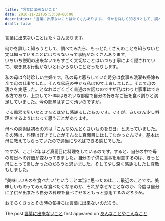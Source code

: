 ```yaml
---
title: "言葉に出来ないこと"
date: 2016-11-22T05:53:38+00:00
description: "言葉に出来ないことはたくさんあります。 何かを詳しく知ろうとして、調べてみたら、もっとたくさんのことを知らないと実は知っていることにはならないって事柄がたくさんあります。 いちいち説明の出来ないでもすごく大切なことはいつ ..."
draft: false
---
```


言葉に出来ないことはたくさんあります。

何かを詳しく知ろうとして、調べてみたら、もっとたくさんのことを知らないと実は知っていることにはならないって事柄がたくさんあります。  
いちいち説明の出来ないでもすごく大切なことはいつも丁寧によく隠されていて、覗き見る行動がないとわからないことだったりします。

私の母は今時珍しい主婦です。私の母と暮らしていた時分は食事も洗濯も掃除も全て母の仕事でした。そんな家庭の中から私は18で上京しました。そこで母の凄さを実感した。となればごくごく普通のお話なのですが私はわりと家事はできる方であり、上京して2-3年はきれいな部屋で自分の好きなご飯を食べ割りと満足していました。今の部屋はすごく汚いのですが。

でも風邪を引いたときなどは少し感謝もしたものです。ですが、さいきん少し料理をするようになって思うことがあります。

母への感謝は初めの方は「こんなめんどくさいものを毎日」と思っていました。  
その時は、料理は好きでしたがそんなに真面目にはしてなかったんです。基本は母に教えてもらっていたので適当にやればできる感じでした。

ですが、ここ1-2年ほど真面目に料理をしているのです。すると、自分の中で母の毎日への評価が変わってきました。自分の子供に食事を用意するのは、きっと母にとって楽しかったのだろうと思いました。そして少し深く感謝もしたし尊敬もしました。

”美味しいものを食べたい”ということ本当に思ったのはここ最近のことです。美味しいものってみんな食べたくなるのか、それが幸せなことなのか、今度は自分に子供が出来たら自分の料理を食べさせるともっと感謝するのだろうか。

おそらくきっとその時の気持ちは言葉に出来ないのだろう。

The post [言葉に出来ないこと](https://blog.cfw4.tokyo/wordpress/384/) first appeared on [あんなことやこんなこと](https://blog.cfw4.tokyo).